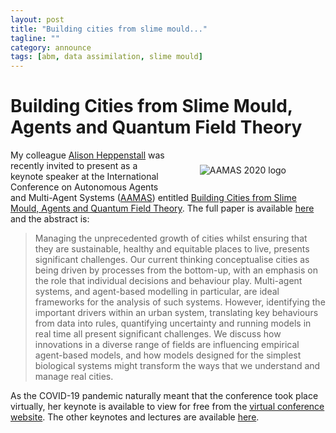 ```yaml
---
layout: post
title: "Building cities from slime mould..."
tagline: ""
category: announce
tags: [abm, data assimilation, slime mould]
---
```



# Building Cities from Slime Mould, Agents and Quantum Field Theory

<figure style="float:right; width:30%; padding:10px;"" >
<img src="https://cpb-ap-se2.wpmucdn.com/blogs.auckland.ac.nz/dist/d/603/files/2019/05/aamas_logov3.png"
alt="AAMAS 2020 logo"/>
</figure>

My colleague [Alison Heppenstall](https://environment.leeds.ac.uk/geography/staff/1046/professor-alison-heppenstall) was recently invited to present as a keynote speaker at the International Conference on Autonomous Agents and Multi-Agent Systems ([AAMAS](https://aamas2020.conference.auckland.ac.nz/)) entitled [Building Cities from Slime Mould, Agents and Quantum Field Theory](https://aamas2020.conference.auckland.ac.nz/alison-heppenstall/). The full paper is available <a href="{{site.baseurl}}/papers/2020-AAMAS-Heppenstall.pdf">here</a> and the abstract is:

<blockquote>Managing the unprecedented growth of cities whilst ensuring that they are sustainable, healthy and equitable places to live, presents significant challenges.  Our current thinking conceptualise cities as being driven by processes from the bottom-up, with an emphasis on the role that individual decisions and behaviour play.  Multi-agent systems, and agent-based modelling in particular, are ideal frameworks for the analysis of such systems.  However, identifying the important drivers within an urban system, translating key behaviours from data into rules, quantifying uncertainty and running models in real time all present significant challenges. We discuss how innovations in a diverse range of fields are influencing empirical agent-based models, and how models designed for the simplest biological systems might transform the ways that we understand and manage real cities.</blockquote>

As the COVID-19 pandemic naturally meant that the conference took place virtually, her keynote is available to view for free from the [virtual conference website](https://underline.io/lecture/60-building-cities-from-slime-mould,-agents-and-quantum-field-theory). The other keynotes and lectures are available [here](https://underline.io/conferences/19).
